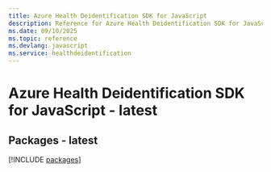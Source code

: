 ```yaml
---
title: Azure Health Deidentification SDK for JavaScript
description: Reference for Azure Health Deidentification SDK for JavaScript
ms.date: 09/10/2025
ms.topic: reference
ms.devlang: javascript
ms.service: healthdeidentification
---
```

# Azure Health Deidentification SDK for JavaScript - latest
## Packages - latest
[!INCLUDE [packages](health-deidentification-index.md)]